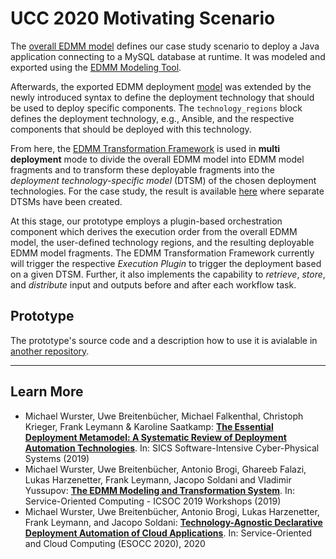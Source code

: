 
# UCC 2020 Motivating Scenario

The [overall EDMM model](01_edmm) defines our case study scenario to deploy a Java application connecting to a MySQL database at runtime.
It was modeled and exported using the [EDMM Modeling Tool](https://github.com/eclipse/winery).

Afterwards, the exported EDMM deployment [model](01_edmm/deployment.yml) was extended by the newly introduced syntax to define the deployment technology that should be used to deploy specific components.
The `technology_regions` block defines the deployment technology, e.g., Ansible, and the respective components that should be deployed with this technology.

From here, the [EDMM Transformation Framework](https://github.com/UST-EDMM/transformation-framework) is used in **multi deployment** mode to divide the overall EDMM model into EDMM model fragments and to transform these deployable fragments into the _deployment technology-specific model_ (DTSM) of the chosen deployment technologies.
For the case study, the result is available [here](02_dtsm) where separate DTSMs have been created.

At this stage, our prototype employs a plugin-based orchestration component which derives the execution order from the overall EDMM model, the user-defined technology regions, and the resulting deployable EDMM model fragments. 
The EDMM Transformation Framework currently will trigger the respective *Execution Plugin* to trigger the deployment based on a given DTSM.
Further, it also implements the capability to *retrieve*, *store*, and *distribute* input and outputs before and after each workflow task.

## Prototype

The prototype's source code and a description how to use it is avialable in [another repository](https://github.com/UST-EDMM/edmm/tree/multi-tool-deployment).

---

## Learn More

* Michael Wurster, Uwe Breitenbücher, Michael Falkenthal, Christoph Krieger, Frank Leymann & Karoline Saatkamp:
  [**The Essential Deployment Metamodel: A Systematic Review of Deployment Automation Technologies**](https://link.springer.com/article/10.1007%2Fs00450-019-00412-x).
  In: SICS Software-Intensive Cyber-Physical Systems (2019)
* Michael Wurster, Uwe Breitenbücher, Antonio Brogi, Ghareeb Falazi, Lukas Harzenetter, Frank Leymann, Jacopo Soldani and Vladimir Yussupov:
  [**The EDMM Modeling and Transformation System**](https://www.iaas.uni-stuttgart.de/publications/ICSOC-2019-The-EDMM-Modeling-and-Transformation-System.pdf).
  In: Service-Oriented Computing - ICSOC 2019 Workshops (2019)
* Michael Wurster, Uwe Breitenbücher, Antonio Brogi, Lukas Harzenetter, Frank Leymann, and Jacopo Soldani:
  [**Technology-Agnostic Declarative Deployment Automation of Cloud Applications**](https://www.iaas.uni-stuttgart.de/publications/INPROC-2020-13-Technology-Agnostic-Declarative-Deployment-Automation.pdf).
  In: Service-Oriented and Cloud Computing (ESOCC 2020), 2020
